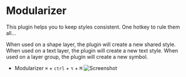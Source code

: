 Modularizer
===========

This plugin helps you to keep styles consistent. One hotkey to rule them all…

When used on a shape layer, the plugin will create a new shared style.
When used on a text layer, the plugin will create a new text style.
When used on a layer group, the plugin will create a new symbol.

* Modularizer `⌘` + `ctrl` + `⌥` + `M`
![Screenshot](https://s3.amazonaws.com/f.cl.ly/items/2r0g1Q1s2i1O0D241G11/Modularizer.png)